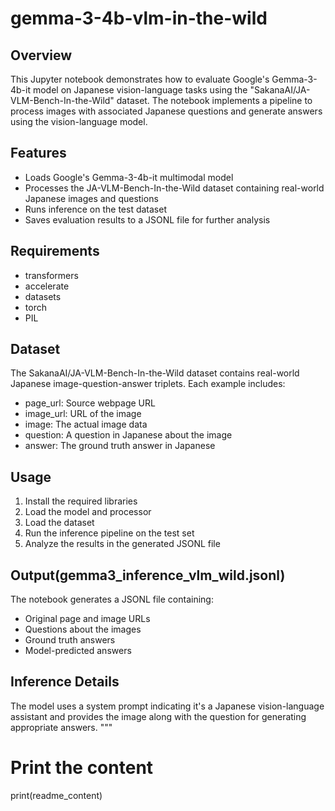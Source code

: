 # gemma-3-4b-vlm-in-the-wild

## Overview
This Jupyter notebook demonstrates how to evaluate Google's Gemma-3-4b-it model on Japanese vision-language tasks using the "SakanaAI/JA-VLM-Bench-In-the-Wild" dataset. The notebook implements a pipeline to process images with associated Japanese questions and generate answers using the vision-language model.

## Features
- Loads Google's Gemma-3-4b-it multimodal model
- Processes the JA-VLM-Bench-In-the-Wild dataset containing real-world Japanese images and questions
- Runs inference on the test dataset
- Saves evaluation results to a JSONL file for further analysis

## Requirements
- transformers
- accelerate
- datasets
- torch
- PIL

## Dataset
The SakanaAI/JA-VLM-Bench-In-the-Wild dataset contains real-world Japanese image-question-answer triplets. Each example includes:
- page_url: Source webpage URL
- image_url: URL of the image
- image: The actual image data
- question: A question in Japanese about the image
- answer: The ground truth answer in Japanese

## Usage
1. Install the required libraries
2. Load the model and processor
3. Load the dataset
4. Run the inference pipeline on the test set
5. Analyze the results in the generated JSONL file

## Output(gemma3_inference_vlm_wild.jsonl)
The notebook generates a JSONL file containing:
- Original page and image URLs
- Questions about the images
- Ground truth answers
- Model-predicted answers

## Inference Details
The model uses a system prompt indicating it's a Japanese vision-language assistant and provides the image along with the question for generating appropriate answers.
"""

# Print the content
print(readme_content)
